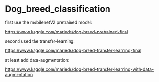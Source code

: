 # Dog_breed_classification

first use the mobilenetV2 pretrained model:

https://www.kaggle.com/marieds/dog-breed-pretrained-final


second used the transfer-learning:

https://www.kaggle.com/marieds/dog-breed-transfer-learning-final


at least add data-augmentation:

https://www.kaggle.com/marieds/dog-breed-transfer-learning-with-data-augmentation
